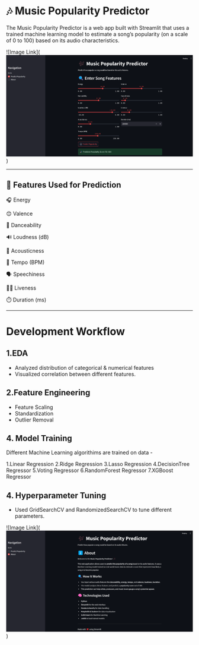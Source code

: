 # 🎶 Music Popularity Predictor
The Music Popularity Predictor is a web app built with Streamlit that uses a trained machine learning model to estimate a song’s popularity (on a scale of 0 to 100) based on its audio characteristics.

![Image Link](![Screenshot 2025-04-12 234037.png](Screenshot%202025-04-12%20234037.png))
_________

## 🧠 Features Used for Prediction
🎧 Energy

😊 Valence

💃 Danceability

🔊 Loudness (dB)

🎻 Acousticness

🎵 Tempo (BPM)

🗣️ Speechiness

🧍‍♂️ Liveness

⏱️ Duration (ms)

_______

# Development Workflow

## 1.EDA
- Analyzed distribution of categorical & numerical features
- Visualized correlation between different features.

## 2.Feature Engineering
- Feature Scaling
- Standardization
- Outlier Removal

## 4. Model Training
Different Machine Learning algorithims are trained on data -

1.Linear Regression
2.Ridge Regression
3.Lasso Regression
4.DecisionTree Regressor
5.Voting Regressor
6.RandomForest Regressor
7.XGBoost Regressor

## 4. Hyperparameter Tuning

- Used GridSearchCV and RandomizedSearchCV to tune different parameters.


![Image Link](![Screenshot 2025-04-12 234127.png](Screenshot%202025-04-12%20234127.png))

